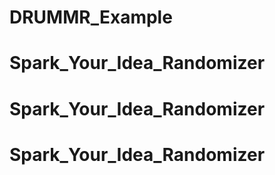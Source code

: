 # DRUMMR_Example
# Spark_Your_Idea_Randomizer
# Spark_Your_Idea_Randomizer
# Spark_Your_Idea_Randomizer

